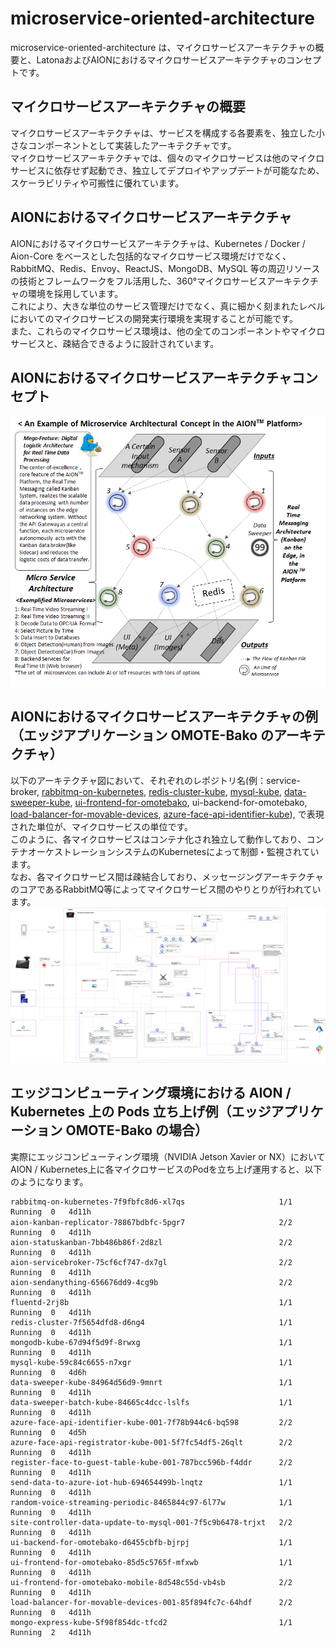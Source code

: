 # microservice-oriented-architecture  
microservice-oriented-architecture は、マイクロサービスアーキテクチャの概要と、LatonaおよびAIONにおけるマイクロサービスアーキテクチャのコンセプトです。

## マイクロサービスアーキテクチャの概要  
マイクロサービスアーキテクチャは、サービスを構成する各要素を、独立した小さなコンポーネントとして実装したアーキテクチャです。    
マイクロサービスアーキテクチャでは、個々のマイクロサービスは他のマイクロサービスに依存せず起動でき、独立してデプロイやアップデートが可能なため、スケーラビリティや可搬性に優れています。   

## AIONにおけるマイクロサービスアーキテクチャ  
AIONにおけるマイクロサービスアーキテクチャは、Kubernetes / Docker / Aion-Core をベースとした包括的なマイクロサービス環境だけでなく、RabbitMQ、Redis、Envoy、ReactJS、MongoDB、MySQL 等の周辺リソースの技術とフレームワークをフル活用した、360°マイクロサービスアーキテクチャの環境を採用しています。   
これにより、大きな単位のサービス管理だけでなく、真に細かく刻まれたレベルにおいてのマイクロサービスの開発実行環境を実現することが可能です。  
また、これらのマイクロサービス環境は、他の全てのコンポーネントやマイクロサービスと、疎結合できるように設計されています。  

## AIONにおけるマイクロサービスアーキテクチャコンセプト   
![マイクロサービスアーキテクチャ](docs/microservice_architectural_concept_AION.png)    

## AIONにおけるマイクロサービスアーキテクチャの例（エッジアプリケーション OMOTE-Bako のアーキテクチャ） 
以下のアーキテクチャ図において、それぞれのレポジトリ名(例：service-broker, [rabbitmq-on-kubernetes](https://github.com/latonaio/rabbitmq-on-kubernetes), [redis-cluster-kube](https://github.com/latonaio/redis-cluster-kube), [mysql-kube](https://github.com/latonaio/mysql-kube), [data-sweeper-kube](https://github.com/latonaio/data-sweeper-kube), [ui-frontend-for-omotebako](https://github.com/latonaio/ui-frontend-for-omotebako), ui-backend-for-omotebako, [load-balancer-for-movable-devices](https://github.com/latonaio/load-balancer-for-movable-devices), [azure-face-api-identifier-kube](https://github.com/latonaio/azure-face-api-identifier-kube)), で表現された単位が、マイクロサービスの単位です。  
このように、各マイクロサービスはコンテナ化され独立して動作しており、コンテナオーケストレーションシステムのKubernetesによって制御・監視されています。  
なお、各マイクロサービス間は疎結合しており、メッセージングアーキテクチャのコアであるRabbitMQ等によってマイクロサービス間のやりとりが行われています。
![マイクロサービスアーキテクチャ](docs/omotebako_architecture_20211016.drawio.png)   

## エッジコンピューティング環境における AION / Kubernetes 上の Pods 立ち上げ例（エッジアプリケーション OMOTE-Bako の場合） 
実際にエッジコンピューティング環境（NVIDIA Jetson Xavier or NX）において AION / Kubernetes上に各マイクロサービスのPodを立ち上げ運用すると、以下のようになります。
```
rabbitmq-on-kubernetes-7f9fbfc8d6-xl7qs                     1/1   Running  0   4d11h
aion-kanban-replicator-78867bdbfc-5pgr7          　　　      2/2   Running  0   4d11h
aion-statuskanban-7bb486b86f-2d8zl                          2/2   Running  0   4d11h
aion-servicebroker-75cf6cf747-dx7gl                         2/2   Running  0   4d11h
aion-sendanything-656676dd9-4cg9b                           2/2   Running  0   4d11h
fluentd-2rj8b                                               1/1   Running  0   4d11h
redis-cluster-7f5654dfd8-d6ng4                              1/1   Running  0   4d11h
mongodb-kube-67d94f5d9f-8rwxg                               1/1   Running  0   4d11h
mysql-kube-59c84c6655-n7xgr                                 1/1   Running  0   4d6h
data-sweeper-kube-84964d56d9-9mnrt                          1/1   Running  0   4d11h
data-sweeper-batch-kube-84665c4dcc-lslfs                    1/1   Running  0   4d11h
azure-face-api-identifier-kube-001-7f78b944c6-bq598         2/2   Running  0   4d5h
azure-face-api-registrator-kube-001-5f7fc54df5-26qlt        2/2   Running  0   4d11h
register-face-to-guest-table-kube-001-787bcc596b-f4ddr      2/2   Running  0   4d11h
send-data-to-azure-iot-hub-694654499b-lnqtz                 1/1   Running  0   4d11h
random-voice-streaming-periodic-8465844c97-6l77w            1/1   Running  0   4d11h
site-controller-data-update-to-mysql-001-7f5c9b6478-trjxt   2/2   Running  0   4d11h
ui-backend-for-omotebako-d6455cbfb-bjrpj                    1/1   Running  0   4d11h
ui-frontend-for-omotebako-85d5c5765f-mfxwb                  1/1   Running  0   4d11h
ui-frontend-for-omotebako-mobile-8d548c55d-vb4sb            2/2   Running  0   4d11h
load-balancer-for-movable-devices-001-85f894fc7c-64hdf      2/2   Running  0   4d11h
mongo-express-kube-5f98f854dc-tfcd2                         1/1   Running  2   4d11h
```